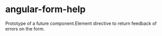 # angular-form-help
Prototype of a future component.Element directive to return feedback of errors on the form.
